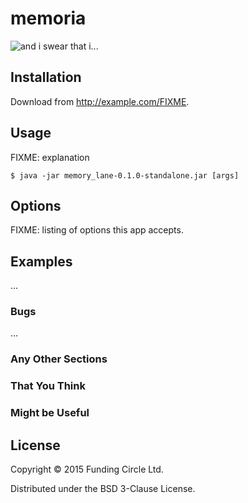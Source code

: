 # memoria

![and i swear that i...](http://i.imgur.com/yUUFcNq.jpg)

## Installation

Download from http://example.com/FIXME.

## Usage

FIXME: explanation

    $ java -jar memory_lane-0.1.0-standalone.jar [args]

## Options

FIXME: listing of options this app accepts.

## Examples

...

### Bugs

...

### Any Other Sections
### That You Think
### Might be Useful

## License

Copyright © 2015 Funding Circle Ltd.

Distributed under the BSD 3-Clause License.

